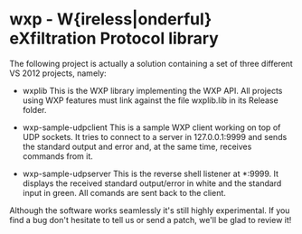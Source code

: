 wxp - W{ireless|onderful} eXfiltration Protocol library
===

The following project is actually a solution containing a set of three different VS 2012 projects, namely:

* wxplib
    This is the WXP library implementing the WXP API. All projects using WXP features must link against the file wxplib.lib in its Release folder.
    
* wxp-sample-udpclient
    This is a sample WXP client working on top of UDP sockets. It tries to connect to a server in 127.0.0.1:9999 and sends the standard output and error and, at the same time, receives commands from it.
    
* wxp-sample-udpserver
    This is the reverse shell listener at *:9999. It displays the received standard output/error in white and the standard input in green. All comands are sent back to the client.
    
Although the software works seamlessly it's still highly experimental. If you find a bug don't hesitate to tell us or send a patch, we'll be glad to review it!

